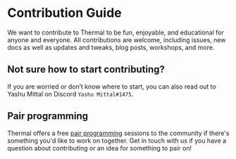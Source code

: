 # Contribution Guide

We want to contribute to Thermal to be fun, enjoyable, and educational for anyone and everyone. All contributions are welcome, including issues, new docs as well as updates and tweaks, blog posts, workshops, and more.

## Not sure how to start contributing?

If you are worried or don’t know where to start, you can also read out to Yashu Mittal on Discord `Yashu Mittal#1475`.

## Pair programming

Thermal offers a free [pair programming](/pair-programming) sessions to the community if there's something you'd like to work on together. Get in touch with us if you have a question about contributing or an idea for something to pair on!
